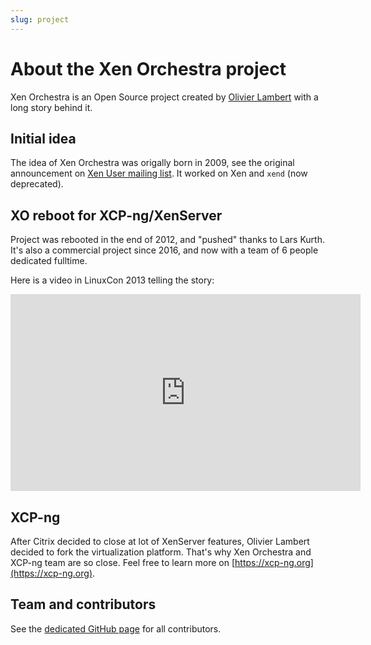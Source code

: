 ```yaml
---
slug: project
---
```


# About the Xen Orchestra project

Xen Orchestra is an Open Source project created by [Olivier Lambert](https://www.linkedin.com/in/olivier-lambert-22316b26/) with a long story behind it.

## Initial idea

The idea of Xen Orchestra was origally born in 2009, see the original announcement on [Xen User mailing list](https://lists.xenproject.org/archives/html/xen-users/2009-09/msg00537.html). It worked on Xen and `xend` (now deprecated).

## XO reboot for XCP-ng/XenServer

Project was rebooted in the end of 2012, and "pushed" thanks to Lars Kurth. It's also a commercial project since 2016, and now with a team of 6 people dedicated fulltime.

Here is a video in LinuxCon 2013 telling the story:

<iframe width="560" height="315" src="https://www.youtube.com/embed/TT2Q5l2K54k" frameborder="0" allow="accelerometer; autoplay; encrypted-media; gyroscope; picture-in-picture" allowfullscreen></iframe>

## XCP-ng

After Citrix decided to close at lot of XenServer features, Olivier Lambert decided to fork the virtualization platform. That's why Xen Orchestra and XCP-ng team are so close. Feel free to learn more on [https://xcp-ng.org](https://xcp-ng.org).

## Team and contributors

See the [dedicated GitHub page](https://github.com/vatesfr/xen-orchestra/graphs/contributors) for all contributors.
